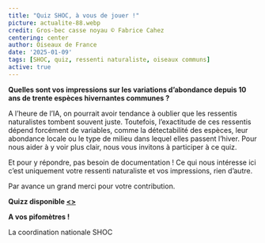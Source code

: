 ```yaml
---
title: "Quiz SHOC, à vous de jouer !"
picture: actualite-88.webp
credit: Gros-bec casse noyau © Fabrice Cahez
centering: center
author: Oiseaux de France
date: '2025-01-09'
tags: [SHOC, quiz, ressenti naturaliste, oiseaux communs]
active: true
---
```


**Quelles sont vos impressions sur les variations d’abondance depuis 10 ans de trente espèces hivernantes communes ?**

A l’heure de l’IA, on pourrait avoir tendance à oublier que les ressentis naturalistes tombent souvent juste. Toutefois, l’exactitude de ces ressentis dépend forcément de variables, comme la détectabilité des espèces, leur abondance locale ou le type de milieu dans lequel elles passent l’hiver. Pour nous aider à y voir plus clair, nous vous invitons à participer à ce quiz.

Et pour y répondre, pas besoin de documentation ! Ce qui nous intéresse ici c’est uniquement votre ressenti naturaliste et vos impressions, rien d’autre.

Par avance un grand merci pour votre contribution.

**Quizz disponible [<<ici>>](https://docs.google.com/forms/d/e/1FAIpQLSe34OmLF-5tgPPFlTeR4RpmOS2ZYQnn9OmjQuEfeksq4frbcw/viewform?usp=dialog)**

**A vos pifomètres !**

La coordination nationale SHOC



